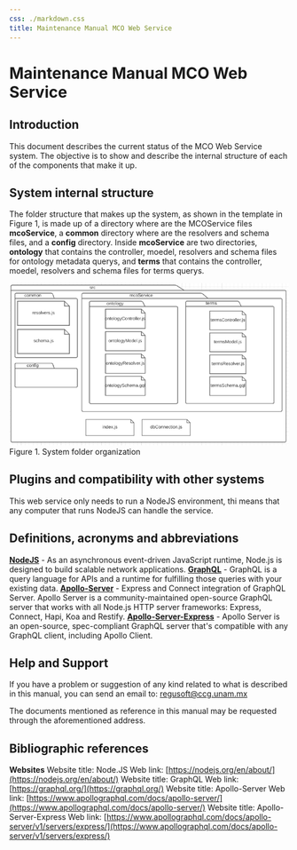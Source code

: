 ```yaml
---
css: ./markdown.css
title: Maintenance Manual MCO Web Service
---
```


# Maintenance Manual MCO Web Service

## Introduction

This document describes the current status of the MCO Web Service system. The objective is to show and describe the internal structure of each of the components that make it up.

## System internal structure

The folder structure that makes up the system, as shown in the template in Figure 1, is made up of a directory where are the MCOService files **mcoService**, a **common** directory where are the resolvers and schema files, and a **config** directory.
Inside **mcoService** are two directories, **ontology** that contains the controller, moedel, resolvers and schema files for ontology metadata querys, and **terms** that contains the controller, moedel, resolvers and schema files for terms querys.

![](../diagrams/web-service-directory-structure.png)
Figure 1. System folder organization

## Plugins and compatibility with other systems

This web service only needs to run a NodeJS environment, thi means that any computer that runs NodeJS can handle the service.

## Definitions, acronyms and abbreviations

**[NodeJS](https://nodejs.org/en/about/)** - As an asynchronous event-driven JavaScript runtime, Node.js is designed to build scalable network applications.
**[GraphQL](https://graphql.org/)** - GraphQL is a query language for APIs and a runtime for fulfilling those queries with your existing data.
**[Apollo-Server](https://www.apollographql.com/docs/apollo-server/)** - Express and Connect integration of GraphQL Server. Apollo Server is a community-maintained open-source GraphQL server that works with all Node.js HTTP server frameworks: Express, Connect, Hapi, Koa and Restify.
**[Apollo-Server-Express](https://www.apollographql.com/docs/apollo-server/v1/servers/express/)** - Apollo Server is an open-source, spec-compliant GraphQL server that's compatible with any GraphQL client, including Apollo Client.

## Help and Support

If you have a problem or suggestion of any kind related to what is described in this manual, you can send an email to: [regusoft@ccg.unam.mx](mailto:regusoft@ccg.unam.mx)

The documents mentioned as reference in this manual may be requested through the aforementioned address.

## Bibliographic references

**Websites**
Website title: Node.JS
Web link: [https://nodejs.org/en/about/](https://nodejs.org/en/about/)
Website title: GraphQL
Web link: [https://graphql.org/](https://graphql.org/)
Website title: Apollo-Server
Web link: [https://www.apollographql.com/docs/apollo-server/](https://www.apollographql.com/docs/apollo-server/)
Website title: Apollo-Server-Express
Web link: [https://www.apollographql.com/docs/apollo-server/v1/servers/express/](https://www.apollographql.com/docs/apollo-server/v1/servers/express/)

<!---
HISTORIAL DE REVISIONES

**Fecha:** [dd/mm/aaaa]
**Versión:** [#.#]
**Descripción:** [Indicar los cambios que se realizaron en el documento]
**Realizado por: ** [Nombre de la persona que realice los cambios]
**Estado:**[Revisión <Trabajado,  Verificado>, Estable **<**Vo.Bo, Validado>]
[Repetir esta sección por cada versión que se realice en el documento]
-->
